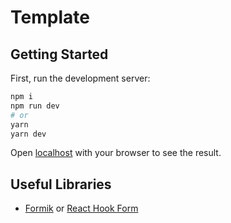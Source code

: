 # Template

## Getting Started

First, run the development server:

```bash
npm i
npm run dev
# or
yarn
yarn dev
```

Open [localhost](http://localhost:3000) with your browser to see the result.

## Useful Libraries

* [Formik](https://formik.org) or [React Hook Form](https://react-hook-form.com)
